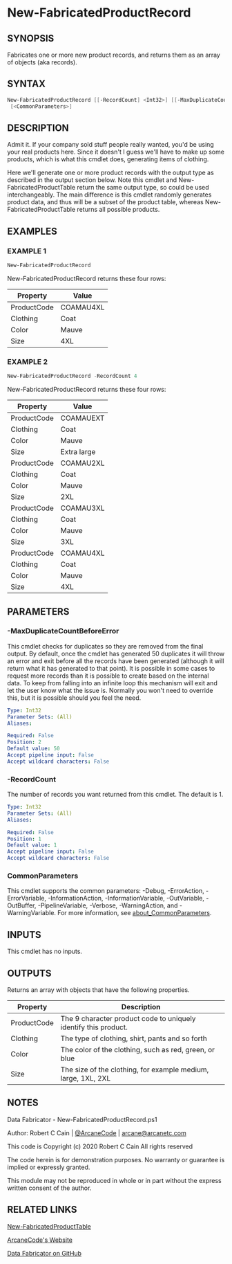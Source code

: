 # New-FabricatedProductRecord

## SYNOPSIS

Fabricates one or more new product records, and returns them as an array of objects (aka records).

## SYNTAX

```powershell
New-FabricatedProductRecord [[-RecordCount] <Int32>] [[-MaxDuplicateCountBeforeError] <Int32>]
 [<CommonParameters>]
```

## DESCRIPTION

Admit it.
If your company sold stuff people really wanted, you'd be using your real products here.
Since it doesn't I guess we'll have to make up some products, which is what this cmdlet does, generating items of clothing.

Here we'll generate one or more product records with the output type as described in the output section below.
Note this cmdlet and New-FabricatedProductTable return the same output type, so could be used interchangeably.
The main difference is this cmdlet randomly generates product data, and thus will be a subset of the product table, whereas New-FabricatedProductTable returns all possible products.

## EXAMPLES

### EXAMPLE 1

```powershell
New-FabricatedProductRecord
```

New-FabricatedProductRecord returns these four rows:


Property | Value
| ----- | ------ |
ProductCode | COAMAU4XL
Clothing    | Coat
Color       | Mauve
Size        | 4XL

### EXAMPLE 2

```powershell
New-FabricatedProductRecord -RecordCount 4
```

New-FabricatedProductRecord returns these four rows:


Property | Value
| ----- | ------ |
ProductCode | COAMAUEXT
Clothing    | Coat
Color       | Mauve
Size        | Extra large
ProductCode | COAMAU2XL
Clothing    | Coat
Color       | Mauve
Size        | 2XL
ProductCode | COAMAU3XL
Clothing    | Coat
Color       | Mauve
Size        | 3XL
ProductCode | COAMAU4XL
Clothing    | Coat
Color       | Mauve
Size        | 4XL

## PARAMETERS

### -MaxDuplicateCountBeforeError

This cmdlet checks for duplicates so they are removed from the final output.
By default, once the cmdlet has generated 50 duplicates it will throw an error and exit before all the records have been generated (although it will return what it has generated to that point).
It is possible in some cases to request more records than it is possible to create based on the internal data.
To keep from falling into an infinite loop this mechanism will exit and let the user know what the issue is.
Normally you won't need to override this, but it is possible should you feel the need.

```yaml
Type: Int32
Parameter Sets: (All)
Aliases:

Required: False
Position: 2
Default value: 50
Accept pipeline input: False
Accept wildcard characters: False
```

### -RecordCount

The number of records you want returned from this cmdlet.
The default is 1.

```yaml
Type: Int32
Parameter Sets: (All)
Aliases:

Required: False
Position: 1
Default value: 1
Accept pipeline input: False
Accept wildcard characters: False
```

### CommonParameters

This cmdlet supports the common parameters: -Debug, -ErrorAction, -ErrorVariable, -InformationAction, -InformationVariable, -OutVariable, -OutBuffer, -PipelineVariable, -Verbose, -WarningAction, and -WarningVariable. For more information, see [about_CommonParameters](http://go.microsoft.com/fwlink/?LinkID=113216).

## INPUTS

This cmdlet has no inputs.

## OUTPUTS

Returns an array with objects that have the following properties.

Property | Description
| ----- | ------ |
ProductCode | The 9 character product code to uniquely identify this product.
Clothing    | The type of clothing, shirt, pants and so forth
Color       | The color of the clothing, such as red, green, or blue
Size        | The size of the clothing, for example medium, large, 1XL, 2XL

## NOTES

Data Fabricator - New-FabricatedProductRecord.ps1

Author: Robert C Cain | [@ArcaneCode](https://twitter.com/arcanecode) | arcane@arcanetc.com

This code is Copyright (c) 2020 Robert C Cain All rights reserved

The code herein is for demonstration purposes.
No warranty or guarantee is implied or expressly granted.

This module may not be reproduced in whole or in part without
the express written consent of the author.

## RELATED LINKS

[New-FabricatedProductTable](https://github.com/arcanecode/DataFabricator/blob/master/Documentation/New-FabricatedProductTable.md)

[ArcaneCode's Website](http://arcanecode.me)

[Data Fabricator on GitHub](http://datafabricator.com)
